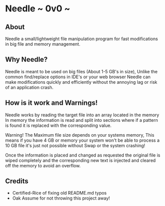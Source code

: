 
# Needle ~ 0v0 ~
## About
Needle a small/lightweight file manipulation program for fast modifications in big file and memory management.

## Why Needle?
Needle is meant to be used on big files (About 1-5 GB's in size), Unlike the common find/replace options in IDE's or your web browser Needle can make modifications quickly and efficiently without the annoying lag or risk of an application crash.

## How is it work and Warnings!

Needle works by reading the target file into an array located in the memory In memory the information is read and split into sections where if a pattern is found it is replaced with the corresponding value.

Warning! The Maximum file size depends on your systems memory, This means if you have 4 GB or memory your system won't be able to process a 10 GB file it's just not possible without Swap or the system crashing!

Once the information is placed and changed as requested the original file is wiped completely and the corresponding new text is injected and cleared off the memory to avoid an overflow.

## Credits
* Certified-Rice of fixing old README.md typos
* Oak Assume for not throwing this project away!

